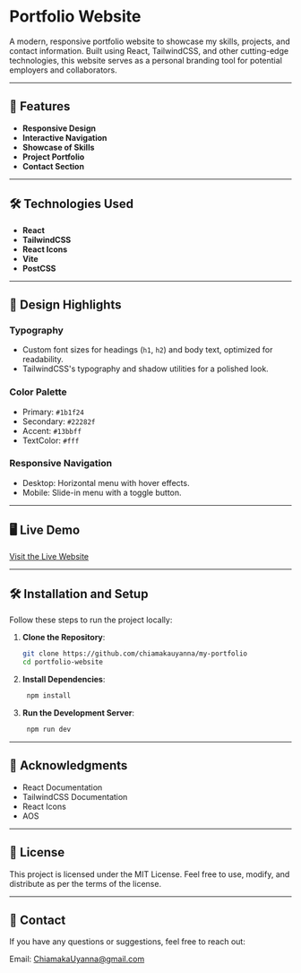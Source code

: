 # Portfolio Website

A modern, responsive portfolio website to showcase my skills, projects, and contact information. Built using React, TailwindCSS, and other cutting-edge technologies, this website serves as a personal branding tool for potential employers and collaborators.

---

## 🚀 Features

- **Responsive Design**
- **Interactive Navigation**
- **Showcase of Skills**
- **Project Portfolio**
- **Contact Section**

---

## 🛠️ Technologies Used

- **React**
- **TailwindCSS**
- **React Icons**
- **Vite**
- **PostCSS**

---

## 🎨 Design Highlights

### Typography
- Custom font sizes for headings (`h1`, `h2`) and body text, optimized for readability.
- TailwindCSS's typography and shadow utilities for a polished look.

### Color Palette
- Primary: `#1b1f24` 
- Secondary: `#22282f` 
- Accent: `#13bbff` 
- TextColor: `#fff` 

### Responsive Navigation
- Desktop: Horizontal menu with hover effects.
- Mobile: Slide-in menu with a toggle button.

---

## 🖥️ Live Demo

[Visit the Live Website](https://my-portfolio-five-gold-11.vercel.app/)  

---

## 🛠️ Installation and Setup

Follow these steps to run the project locally:

1. **Clone the Repository**:
   ```bash
   git clone https://github.com/chiamakauyanna/my-portfolio
   cd portfolio-website
   
2. **Install Dependencies**:
   ```bash 
    npm install

3. **Run the Development Server**:
   ```bash
    npm run dev

---

## 🙌 Acknowledgments

- React Documentation
- TailwindCSS Documentation
- React Icons
- AOS

---

## 📝 License
This project is licensed under the MIT License.
Feel free to use, modify, and distribute as per the terms of the license.

---

## 📧 Contact
If you have any questions or suggestions, feel free to reach out:

Email: ChiamakaUyanna@gmail.com
